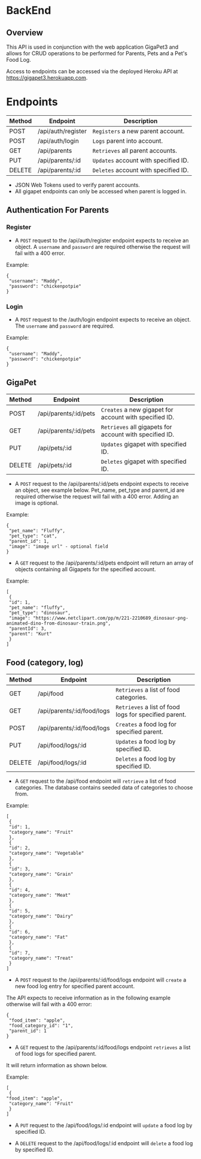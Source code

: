 # BackEnd

## Overview

This API is used in conjunction with the web application GigaPet3 and allows for CRUD operations to be performed for Parents, Pets and a Pet's Food Log.

Access to endpoints can be accessed via the deployed Heroku API at https://gigapet3.herokuapp.com.

# Endpoints

| Method | Endpoint           | Description                          |
| ------ | ------------------ | ------------------------------------ |
| POST   | /api/auth/register | `Registers` a new parent account.    |
| POST   | /api/auth/login    | `Logs` parent into account.          |
| GET    | /api/parents       | `Retrieves` all parent accounts.     |
| PUT    | /api/parents/:id   | `Updates` account with specified ID. |
| DELETE | /api/parents/:id   | `Deletes` account with specified ID. |

- JSON Web Tokens used to verify parent accounts.
- All gigapet endpoints can only be accessed when parent is logged in.

## Authentication For Parents

### Register

- A `POST` request to the /api/auth/register endpoint expects to receive an object. A `username` and `password` are required otherwise the request will fail with a 400 error.

Example:

```
{ 
 "username": "Maddy", 
 "password": "chickenpotpie" 
}
```

### Login

- A `POST` request to the /auth/login endpoint expects to receive an object. The `username` and `password` are required.

Example:

```
{ 
 "username": "Maddy", 
 "password": "chickenpotpie" 
}
```

## GigaPet

| Method | Endpoint              | Description                                             |
| ------ | --------------------- | ------------------------------------------------------- |
| POST   | /api/parents/:id/pets | `Creates` a new gigapet for account with specified ID.  |
| GET    | /api/parents/:id/pets | `Retrieves` all gigapets for account with specified ID. |
| PUT    | /api/pets/:id         | `Updates` gigapet with specified ID.                    |
| DELETE | /api/pets/:id         | `Deletes` gigapet with specified ID.                    |

- A `POST` request to the /api/parents/:id/pets endpoint expects to receive an object, see example below. Pet_name, pet_type and parent_id are required otherwise the request will fail with a 400 error. Adding an image is optional.

Example:

```
{ 
 "pet_name": "Fluffy", 
 "pet_type": "cat", 
 "parent_id": 1, 
 "image": "image url" - optional field 
}
```
- A `GET` request to the /api/parents/:id/pets endpoint will return an array of objects containing all Gigapets for the specified account.

Example:

```
[ 
 { 
 "id": 1, 
 "pet_name": "fluffy", 
 "pet_type": "dinosaur", 
 "image": "https://www.netclipart.com/pp/m/221-2210689_dinosaur-png-animated-dino-from-dinosaur-train.png", 
 "parentId": 3, 
 "parent": "Kurt" 
 } 
] 
```

## Food (category, log)

| Method | Endpoint                   | Description                                           |
| ------ | -------------------------- | ----------------------------------------------------- |
| GET    | /api/food                  | `Retrieves` a list of food categories.                |
| GET    | /api/parents/:id/food/logs | `Retrieves` a list of food logs for specified parent. |
| POST   | /api/parents/:id/food/logs | `Creates` a food log for specified parent.            |
| PUT    | /api/food/logs/:id         | `Updates` a food log by specified ID.                 |
| DELETE | /api/food/logs/:id         | `Deletes` a food log by specified ID.                 |

- A `GET` request to the /api/food endpoint will `retrieve` a list of food categories. The database contains seeded data of categories to choose from.

Example:

```
[ 
 { 
 "id": 1, 
 "category_name": "Fruit" 
 }, 
 { 
 "id": 2, 
 "category_name": "Vegetable" 
 }, 
 { 
 "id": 3, 
 "category_name": "Grain" 
 }, 
 { 
 "id": 4, 
 "category_name": "Meat" 
 }, 
 { 
 "id": 5, 
 "category_name": "Dairy" 
 }, 
 { 
 "id": 6, 
 "category_name": "Fat" 
 }, 
 { 
 "id": 7, 
 "category_name": "Treat" 
 } 
] 
```

- A `POST` request to the /api/parents/:id/food/logs endpoint will `create` a new food log entry for specified parent account.

The API expects to receive information as in the following example otherwise will fail with a 400 error:
```
{ 
 "food_item": "apple", 
 "food_category_id": "1", 
 "parent_id": 1 
} 
```

- A `GET` request to the /api/parents/:id/food/logs endpoint `retrieves` a list of food logs for specified parent.

It will return information as shown below.

Example:
```
[ 
 {
"food_item": "apple", 
 "category_name": "Fruit" 
 } 
] 
```

- A `PUT` request to the /api/food/logs/:id endpoint will `update` a food log by specified ID.

- A `DELETE` request to the /api/food/logs/:id endpoint will `delete` a food log by specified ID.
